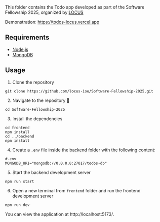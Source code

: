 This folder contains the Todo app developed as part of the Software Fellowship 2025, organized by [LOCUS](https://locus.com.np/)

Demonstration: https://todos-locus.vercel.app

## Requirements
- [Node.js](https://nodejs.org/en/)
- [MongoDB](https://www.mongodb.com/try/download/community)

## Usage
1. Clone the repository
```
git clone https://github.com/locus-ioe/Software-Fellowship-2025.git
```

2. Navigate to the repository :open_file_folder:
```
cd Software-Fellowship-2025
```

3. Install the dependencies
```
cd frontend
npm install
cd ../backend
npm install
```

4. Create a `.env` file inside the backend folder with the following content:
```
#.env
MONGODB_URI="mongodb://0.0.0.0:27017/todos-db"
```

5. Start the backend development server
```
npm run start
```

6. Open a new terminal from `frontend` folder and run the frontend development server
```
npm run dev
```

You can view the application at http://localhost:5173/.
